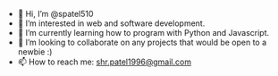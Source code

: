 - 👋 Hi, I’m @spatel510
- 👀 I’m interested in web and software development.
- 🌱 I’m currently learning how to program with Python and Javascript.
- 💞️ I’m looking to collaborate on any projects that would be open to a newbie :)
- 📫 How to reach me: shr.patel1996@gmail.com

<!---
spatel510/spatel510 is a ✨ special ✨ repository because its `README.md` (this file) appears on your GitHub profile.
You can click the Preview link to take a look at your changes.
--->
